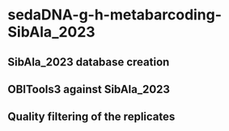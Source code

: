 # sedaDNA-g-h-metabarcoding-SibAla_2023

## SibAla_2023 database creation


## OBITools3 against SibAla_2023 


## Quality filtering of the replicates



